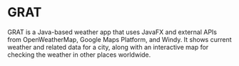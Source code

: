 # GRAT
GRAT is a Java-based weather app that uses JavaFX and external APIs from OpenWeatherMap, Google Maps Platform, and Windy. It shows current weather and related data for a city, along with an interactive map for checking the weather in other places worldwide.

